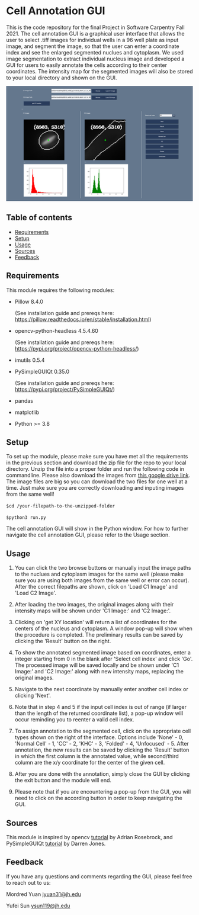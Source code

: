 # Cell Annotation GUI
This is the code repository for the final Project in Software Carpentry Fall 2021. The cell annotation GUI is a graphical user interface that allows the user to select .tiff images for individual wells in a 96 well plate as input image, and segment the image, so that the user can enter a coordinate index and see the enlarged segmented nuclues and cytoplasm. We used image segmentation to extract individual nucleus image and developed a GUI for users to easily annotate the cells according to their center coordinates. The intensity map for the segmented images will also be stored to your local directory and shown on the GUI.

![screenshot](https://github.com/mordred-skywalker/Image_Processing_GUI/blob/main/GUI_img/screenshot_fin.png)

## Table of contents
* [Requirements](https://github.com/mordred-skywalker/Image_Processing_GUI#Requirements)
* [Setup](https://github.com/mordred-skywalker/Image_Processing_GUI#Setup)
* [Usage](https://github.com/mordred-skywalker/Image_Processing_GUI#Usage)
* [Sources](https://github.com/mordred-skywalker/Image_Processing_GUI#Sources)
* [Feedback](https://github.com/mordred-skywalker/Image_Processing_GUI#Feedback)

## Requirements

This module requires the following modules:

* Pillow 8.4.0 

     (See installation guide and prereqs here: https://pillow.readthedocs.io/en/stable/installation.html)
* opencv-python-headless 4.5.4.60

     (See installation guide and prereqs here: https://pypi.org/project/opencv-python-headless/)
* imutils 0.5.4
* PySimpleGUIQt 0.35.0

     (See installation guide and prereqs here: https://pypi.org/project/PySimpleGUIQt/)
* pandas
* matplotlib
* Python >= 3.8

## Setup

To set up the module, please make sure you have met all the requirements in the previous section and download the zip file for the repo to your local directory. Unzip the file into a proper folder and run the following code in commandline. Please also download the images from [this google drive link](https://drive.google.com/drive/u/1/folders/1M89Po1fslRPQTp4_ClyAwAfvYVncxFNF). The image files are big so you can download the two files for one well at a time. Just make sure you are correctly downloading and inputing images from the same well!

`$cd /your-filepath-to-the-unzipped-folder`

`$python3 run.py`

The cell annotation GUI will show in the Python window. For how to further navigate the cell annotation GUI, please refer to the Usage section.

## Usage

1. You can click the two browse buttons or manually input the image paths to the nuclues and cytoplasm images for the same well (please make sure you are using both images from the same well or error can occur). After the correct filepaths are shown, click on 'Load C1 Image' and 'Load C2 Image'.

2. After loading the two images, the original images along with their intensity maps will be shown under 'C1 Image:' and 'C2 Image:'.

3. Clicking on 'get XY location' will return a list of coordinates for the centers of the nucleus and cytoplasm. A window pop-up will show when the procedure is completed. The preliminary results can be saved by clicking the 'Result' button on the right.

4. To show the annotated segmented image based on coordinates, enter a integer starting from 0 in the blank after 'Select cell index' and click 'Go'. The processed image will be saved locally and be shown under 'C1 Image:' and 'C2 Image:' along with new intensity maps, replacing the original images.

5. Navigate to the next coordinate by manually enter another cell index or clicking 'Next'.

6. Note that in step 4 and 5 if the input cell index is out of range (if larger than the length of the returned coordinate list), a pop-up window will occur reminding you to reenter a valid cell index.

7. To assign annotation to the segmented cell, click on the appropriate cell types shown on the right of the interface. Options include 'None' - 0, 'Normal Cell' - 1, 'CC' - 2, 'KHC' - 3, 'Folded' - 4, 'Unfocused' - 5. After annotation, the new results can be saved by clicking the 'Result' button in which the first column is the annotated value, while second/third column are the x/y coordinate for the center of the given cell.

8. After you are done with the annotation, simply close the GUI by clicking the exit button and the module will end.

9. Please note that if you are encountering a pop-up from the GUI, you will need to click on the according button in order to keep navigating the GUI.


## Sources
This module is inspired by opencv [tutorial](https://www.pyimagesearch.com/2016/02/01/opencv-center-of-contour/) by Adrian Rosebrock, and PySimpleGUIQt [tutorial](https://realpython.com/courses/simplify-gui-dev-pysimplegui/) by Darren Jones.


## Feedback
If you have any questions and comments regarding the GUI, please feel free to reach out to us:

Mordred Yuan jyuan31@jh.edu

Yufei Sun ysun119@jh.edu

